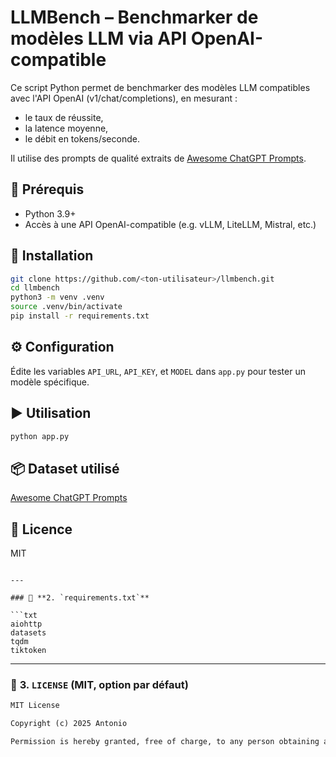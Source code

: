 # LLMBench – Benchmarker de modèles LLM via API OpenAI-compatible

Ce script Python permet de benchmarker des modèles LLM compatibles avec l'API OpenAI (v1/chat/completions), en mesurant :
- le taux de réussite,
- la latence moyenne,
- le débit en tokens/seconde.

Il utilise des prompts de qualité extraits de [Awesome ChatGPT Prompts](https://huggingface.co/datasets/fka/awesome-chatgpt-prompts).

## 🚀 Prérequis

- Python 3.9+
- Accès à une API OpenAI-compatible (e.g. vLLM, LiteLLM, Mistral, etc.)

## 🧪 Installation

```bash
git clone https://github.com/<ton-utilisateur>/llmbench.git
cd llmbench
python3 -m venv .venv
source .venv/bin/activate
pip install -r requirements.txt
````

## ⚙️ Configuration

Édite les variables `API_URL`, `API_KEY`, et `MODEL` dans `app.py` pour tester un modèle spécifique.

## ▶️ Utilisation

```bash
python app.py
```

## 📦 Dataset utilisé

[Awesome ChatGPT Prompts](https://huggingface.co/datasets/fka/awesome-chatgpt-prompts)

## 📄 Licence

MIT

````

---

### 📄 **2. `requirements.txt`**

```txt
aiohttp
datasets
tqdm
tiktoken
````

---

### 📄 **3. `LICENSE`** (MIT, option par défaut)

```txt
MIT License

Copyright (c) 2025 Antonio

Permission is hereby granted, free of charge, to any person obtaining a copy...
```

